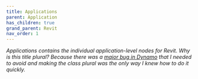 ```yaml
---
title: Applications
parent: Application
has_children: true
grand_parent: Revit
nav_order: 1
---
```


_Applications contains the individual application-level nodes for Revit. Why is this title plural? Because there was a [major bug in Dynamo](https://github.com/DynamoDS/Dynamo/issues/8981) that I needed to avoid and making the class plural was the only way I knew how to do it quickly._

